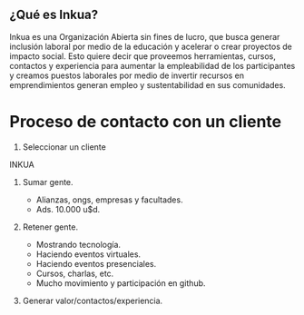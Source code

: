 ## ¿Qué es Inkua?
Inkua es una Organización Abierta sin fines de lucro, que busca generar inclusión laboral por medio de la educación y acelerar o crear proyectos de impacto social. Esto quiere decir que proveemos herramientas, cursos, contactos y experiencia para aumentar la empleabilidad de los participantes y creamos puestos laborales por medio de invertir recursos en emprendimientos generan empleo y sustentabilidad en sus comunidades.

# Proceso de contacto con un cliente
1. Seleccionar un cliente

INKUA
1. Sumar gente.
    - Alianzas, ongs, empresas y facultades. 
    - Ads. 10.000 u$d.
    
2. Retener gente.
    - Mostrando tecnología.
    - Haciendo eventos virtuales.
    - Haciendo eventos presenciales.
    - Cursos, charlas, etc. 
    - Mucho movimiento y participación en github. 

3. Generar valor/contactos/experiencia.
